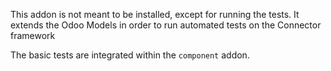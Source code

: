 This addon is not meant to be installed, except for running the tests.
It extends the Odoo Models in order to run automated tests on the
Connector framework

The basic tests are integrated within the `component` addon.
